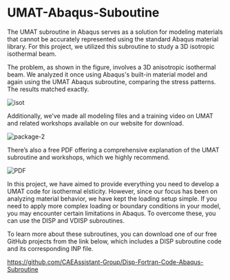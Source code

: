 # UMAT-Abaqus-Suboutine
The UMAT subroutine in Abaqus serves as a solution for modeling materials that cannot be accurately represented using the standard Abaqus material library. For this project, we utilized this subroutine to study a 3D isotropic isothermal beam. 

The problem, as shown in the figure, involves a 3D anisotropic isothermal beam. We analyzed it once using Abaqus's built-in material model and again using the UMAT Abaqus subroutine, comparing the stress patterns. The results matched exactly.

![isot](https://github.com/user-attachments/assets/5da23bf6-7088-4d54-bb64-07dcbeb6ee02)

Additionally, we’ve made all modeling files and a training video on UMAT and related workshops available on our website for download.

![package-2](https://github.com/user-attachments/assets/44f887d9-a050-4834-b729-511a6ee6fe19)

There’s also a free PDF offering a comprehensive explanation of the UMAT subroutine and workshops, which we highly recommend.

![PDF](https://github.com/user-attachments/assets/361139f9-77e4-402e-b630-5ae20a160310)

In this project, we have aimed to provide everything you need to develop a UMAT code for isothermal elsticity. However, since our focus has been on analyzing material behavior, we have kept the loading setup simple. If you need to apply more complex loading or boundary conditions in your model, you may encounter certain limitations in Abaqus. To overcome these, you can use the DISP and VDISP subroutines.

To learn more about these subroutines, you can download one of our free GitHub projects from the link below, which includes a DISP subroutine code and its corresponding INP file.

https://github.com/CAEAssistant-Group/Disp-Fortran-Code-Abaqus-Subroutine
